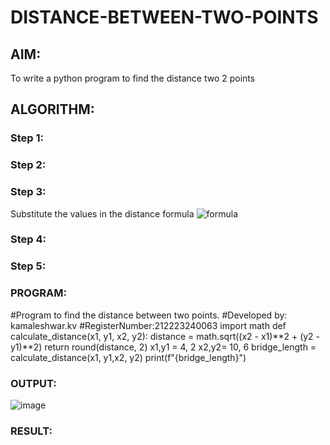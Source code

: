 # DISTANCE-BETWEEN-TWO-POINTS

## AIM:
To write a python program to find the distance two 2 points
## ALGORITHM:
### Step 1: 
### Step 2: 
### Step 3: 
Substitute the values in the distance formula  ![formula](/formula.JPG)
### Step 4: 
### Step 5: 
### PROGRAM:
#Program to find the distance between two points.
#Developed by: kamaleshwar.kv
#RegisterNumber:212223240063
import math
def calculate_distance(x1, y1, x2, y2):
    distance = math.sqrt((x2 - x1)**2 + (y2 - y1)**2)
    return round(distance, 2)
x1,y1 = 4, 2
x2,y2= 10, 6
bridge_length = calculate_distance(x1, y1,x2, y2)
print(f"{bridge_length}")


### OUTPUT:
![image](https://github.com/Kamaleshwa/DISTANCE-BETWEEN-TWO-POINTS/assets/144980199/8b1293cc-6254-40cc-a2d2-0b864b023ce3)


### RESULT:
